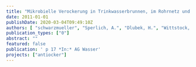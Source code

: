 ```yaml
---
title: "Mikrobielle Verockerung in Trinkwasserbrunnen, im Rohrnetz und an Pumpen - Entwicklung und Bewertung von betrieblichen Gegenmaßnahmen"
date: 2011-01-01
publishDate: 2020-03-04T09:49:10Z
authors: [ "schwarzmueller", "Sperlich, A.", "Dlubek, H.", "Wittstock, E.", "Gnirß, R." ]
publication_types: ["0"]
abstract: ""
featured: false
publication: ' p 17 *In:* AG Wasser'
projects: ["antiocker"]
---
```


